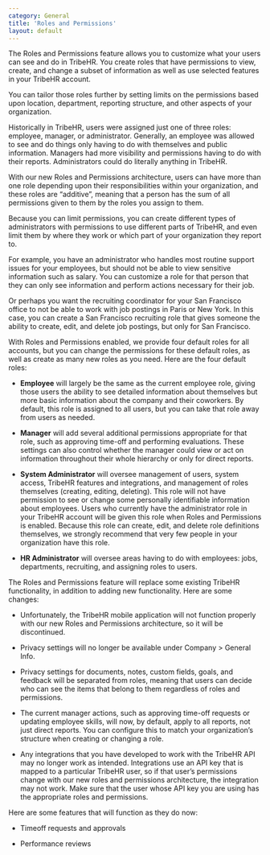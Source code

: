 ```yaml
---
category: General
title: 'Roles and Permissions'
layout: default
---
```


The Roles and Permissions feature allows you to customize what your users can see and do in TribeHR. 
You create roles that have permissions to view, create, and change a subset of information as well as use selected features in your TribeHR account. 

You can tailor those roles further by setting limits on the permissions based upon location, department, reporting structure, and other aspects of your organization. 

Historically in TribeHR, users were assigned just one of three roles: employee, manager, or administrator.
Generally, an employee was allowed to see and do things only having to do with themselves and public information.
Managers had more visibility and permissions having to do with their reports.
Administrators could do literally anything in TribeHR.
 
With our new Roles and Permissions architecture, users can have more than one role depending upon their responsibilities within your organization, and these roles are “additive”, meaning that a person has the sum of all permissions given to them by the roles you assign to them. 

Because you can limit permissions, you can create different types of administrators with permissions to use different parts of TribeHR, and even limit them by where they work or which part of your organization they report to. 

For example, you have an administrator who handles most routine support issues for your employees, but should not be able to view sensitive information such as salary. You can customize a role for that person that they can only see information and perform actions necessary for their job. 

Or perhaps you want the recruiting coordinator for your San Francisco office to not be able to work with job postings in Paris or New York. In this case, you can create a San Francisco recruiting role that gives someone the ability to create, edit, and delete job postings, but only for San Francisco. 

With Roles and Permissions enabled, we provide four default roles for all accounts, but you can change the permissions for these default roles, as well as create as many new roles as you need. 
Here are the four default roles: 

 - **Employee** will largely be the same as the current employee role, giving those users the ability to see detailed information about themselves but more basic information about the company and their coworkers.
   By default, this role is assigned to all users, but you can take that role away from users as needed. 

 - **Manager** will add several additional permissions appropriate for that role, such as approving time-off and performing evaluations.
   These settings can also control whether the manager could view or act on information throughout their whole hierarchy or only for direct reports.

 - **System Administrator** will oversee management of users, system access, TribeHR features and integrations, and management of roles themselves (creating, editing, deleting).
   This role will not have permission to see or change some personally identifiable information about employees.
   Users who currently have the administrator role in your TribeHR account will be given this role when Roles and Permissions is enabled.
   Because this role can create, edit, and delete role definitions themselves, we strongly recommend that very few people in your organization have this role. 

 - **HR Administrator** will oversee areas having to do with employees: jobs, departments, recruiting, and assigning roles to users. 

The Roles and Permissions feature will replace some existing TribeHR functionality, in addition to adding new functionality.
Here are some changes: 

  - Unfortunately, the TribeHR mobile application will not function properly with our new Roles and Permissions architecture, so it will be discontinued. 
  
  - Privacy settings will no longer be available under Company > General Info.  
  
  - Privacy settings for documents, notes, custom fields, goals, and feedback will be separated from roles, meaning that users can decide who can see the items that belong to them regardless of roles and permissions. 
  
  - The current manager actions, such as approving time-off requests or updating employee skills, will now, by default, apply to all reports, not just direct reports. 
    You can configure this to match your organization’s structure when creating or changing a role.
    
  - Any integrations that you have developed to work with the TribeHR API may no longer work as intended.
    Integrations use an API key that is mapped to a particular TribeHR user, so if that user’s permissions change with our new roles and permissions architecture, the integration may not work.
    Make sure that the user whose API key you are using has the appropriate roles and permissions. 

Here are some features that will function as they do now: 

  - Timeoff requests and approvals

  - Performance reviews


